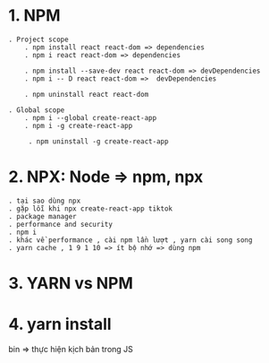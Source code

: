 # 1. NPM

    . Project scope
        . npm install react react-dom => dependencies
        . npm i react react-dom => dependencies

        . npm install --save-dev react react-dom => devDependencies
        . npm i -- D react react-dom =>  devDependencies

        . npm uninstall react react-dom

    . Global scope
        . npm i --global create-react-app
        . npm i -g create-react-app

         . npm uninstall -g create-react-app

# 2. NPX: Node => npm, npx

    . tại sao dùng npx
    . gặp lỗi khi npx create-react-app tiktok
    . package manager
    . performance and security
    . npm i
    . khác về performance , cài npm lần lượt , yarn cài song song
    . yarn cache , 1 9 1 10 => ít bộ nhớ => dùng npm

# 3. YARN vs NPM

# 4. yarn install

bin => thực hiện kịch bản trong JS
